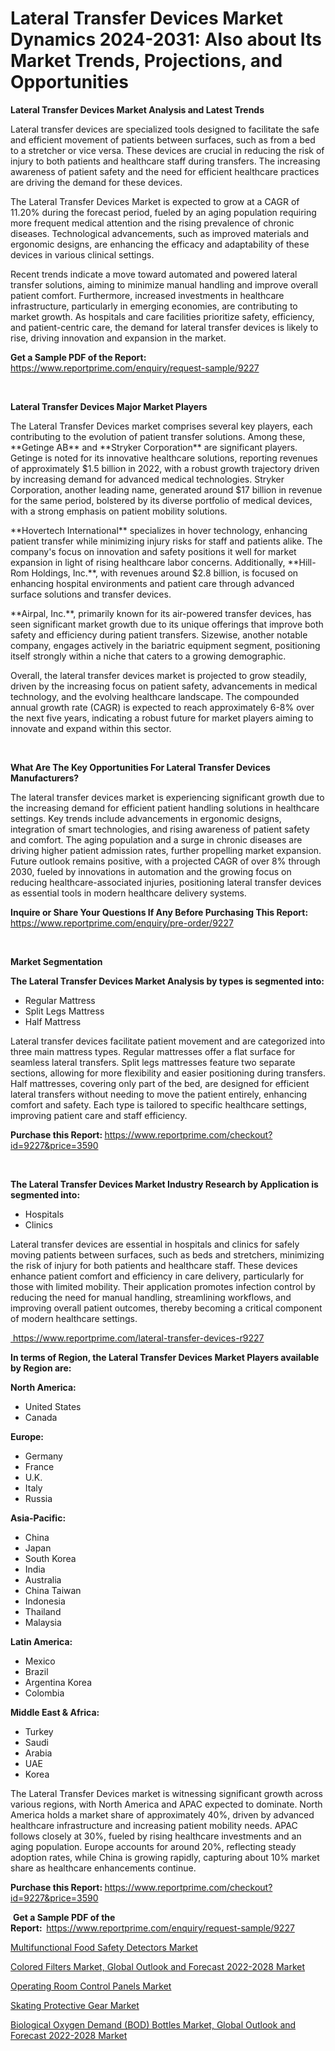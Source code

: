 <p><h1>Lateral Transfer Devices Market Dynamics 2024-2031: Also about Its Market Trends, Projections, and Opportunities</h1></p><p><strong>Lateral Transfer Devices Market Analysis and Latest Trends</strong></p>
<p><p>Lateral transfer devices are specialized tools designed to facilitate the safe and efficient movement of patients between surfaces, such as from a bed to a stretcher or vice versa. These devices are crucial in reducing the risk of injury to both patients and healthcare staff during transfers. The increasing awareness of patient safety and the need for efficient healthcare practices are driving the demand for these devices.</p><p>The Lateral Transfer Devices Market is expected to grow at a CAGR of 11.20% during the forecast period, fueled by an aging population requiring more frequent medical attention and the rising prevalence of chronic diseases. Technological advancements, such as improved materials and ergonomic designs, are enhancing the efficacy and adaptability of these devices in various clinical settings. </p><p>Recent trends indicate a move toward automated and powered lateral transfer solutions, aiming to minimize manual handling and improve overall patient comfort. Furthermore, increased investments in healthcare infrastructure, particularly in emerging economies, are contributing to market growth. As hospitals and care facilities prioritize safety, efficiency, and patient-centric care, the demand for lateral transfer devices is likely to rise, driving innovation and expansion in the market.</p></p>
<p><strong>Get a Sample PDF of the Report:&nbsp;</strong> <a href="https://www.reportprime.com/enquiry/request-sample/9227">https://www.reportprime.com/enquiry/request-sample/9227</a></p>
<p>&nbsp;</p>
<p><strong>Lateral Transfer Devices Major Market Players</strong></p>
<p><p>The Lateral Transfer Devices market comprises several key players, each contributing to the evolution of patient transfer solutions. Among these, **Getinge AB** and **Stryker Corporation** are significant players. Getinge is noted for its innovative healthcare solutions, reporting revenues of approximately $1.5 billion in 2022, with a robust growth trajectory driven by increasing demand for advanced medical technologies. Stryker Corporation, another leading name, generated around $17 billion in revenue for the same period, bolstered by its diverse portfolio of medical devices, with a strong emphasis on patient mobility solutions.</p><p>**Hovertech International** specializes in hover technology, enhancing patient transfer while minimizing injury risks for staff and patients alike. The company's focus on innovation and safety positions it well for market expansion in light of rising healthcare labor concerns. Additionally, **Hill-Rom Holdings, Inc.**, with revenues around $2.8 billion, is focused on enhancing hospital environments and patient care through advanced surface solutions and transfer devices.</p><p>**Airpal, Inc.**, primarily known for its air-powered transfer devices, has seen significant market growth due to its unique offerings that improve both safety and efficiency during patient transfers. Sizewise, another notable company, engages actively in the bariatric equipment segment, positioning itself strongly within a niche that caters to a growing demographic.</p><p>Overall, the lateral transfer devices market is projected to grow steadily, driven by the increasing focus on patient safety, advancements in medical technology, and the evolving healthcare landscape. The compounded annual growth rate (CAGR) is expected to reach approximately 6-8% over the next five years, indicating a robust future for market players aiming to innovate and expand within this sector.</p></p>
<p>&nbsp;</p>
<p><strong>What Are The Key Opportunities For Lateral Transfer Devices Manufacturers?</strong></p>
<p><p>The lateral transfer devices market is experiencing significant growth due to the increasing demand for efficient patient handling solutions in healthcare settings. Key trends include advancements in ergonomic designs, integration of smart technologies, and rising awareness of patient safety and comfort. The aging population and a surge in chronic diseases are driving higher patient admission rates, further propelling market expansion. Future outlook remains positive, with a projected CAGR of over 8% through 2030, fueled by innovations in automation and the growing focus on reducing healthcare-associated injuries, positioning lateral transfer devices as essential tools in modern healthcare delivery systems.</p></p>
<p><strong>Inquire or Share Your Questions If Any Before Purchasing This Report:</strong> <a href="https://www.reportprime.com/enquiry/pre-order/9227">https://www.reportprime.com/enquiry/pre-order/9227</a></p>
<p>&nbsp;</p>
<p><strong>Market Segmentation</strong></p>
<p><strong>The Lateral Transfer Devices Market Analysis by types is segmented into:</strong></p>
<p><ul><li>Regular Mattress</li><li>Split Legs Mattress</li><li>Half Mattress</li></ul></p>
<p><p>Lateral transfer devices facilitate patient movement and are categorized into three main mattress types. Regular mattresses offer a flat surface for seamless lateral transfers. Split legs mattresses feature two separate sections, allowing for more flexibility and easier positioning during transfers. Half mattresses, covering only part of the bed, are designed for efficient lateral transfers without needing to move the patient entirely, enhancing comfort and safety. Each type is tailored to specific healthcare settings, improving patient care and staff efficiency.</p></p>
<p><strong>Purchase this Report:&nbsp;</strong><a href="https://www.reportprime.com/checkout?id=9227&price=3590">https://www.reportprime.com/checkout?id=9227&price=3590</a></p>
<p>&nbsp;</p>
<p><strong>The Lateral Transfer Devices Market Industry Research by Application is segmented into:</strong></p>
<p><ul><li>Hospitals</li><li>Clinics</li></ul></p>
<p><p>Lateral transfer devices are essential in hospitals and clinics for safely moving patients between surfaces, such as beds and stretchers, minimizing the risk of injury for both patients and healthcare staff. These devices enhance patient comfort and efficiency in care delivery, particularly for those with limited mobility. Their application promotes infection control by reducing the need for manual handling, streamlining workflows, and improving overall patient outcomes, thereby becoming a critical component of modern healthcare settings.</p></p>
<p><a href="https://www.reportprime.com/lateral-transfer-devices-r9227">&nbsp;https://www.reportprime.com/lateral-transfer-devices-r9227</a></p>
<p><strong>In terms of Region, the Lateral Transfer Devices Market Players available by Region are:</strong></p>
<p>
    <p> <strong> North America: </strong>
        <ul>
            <li>United States</li>
            <li>Canada</li>
        </ul>
        </p> 
    <p> <strong> Europe: </strong>
        <ul>
            <li>Germany</li>
            <li>France</li>
            <li>U.K.</li>
            <li>Italy</li>
            <li>Russia</li>
        </ul>
        </p> 
    <p> <strong> Asia-Pacific: </strong>
        <ul>
            <li>China</li>
            <li>Japan</li>
            <li>South Korea</li>
            <li>India</li>
            <li>Australia</li>
            <li>China Taiwan</li>
            <li>Indonesia</li>
            <li>Thailand</li>
            <li>Malaysia</li>
        </ul>
        </p> 
    <p> <strong> Latin America: </strong>
        <ul>
            <li>Mexico</li>
            <li>Brazil</li>
            <li>Argentina Korea</li>
            <li>Colombia</li>
        </ul>
        </p> 
    <p> <strong> Middle East & Africa: </strong>
        <ul>
            <li>Turkey</li>
            <li>Saudi</li>
            <li>Arabia</li>
            <li>UAE</li>
            <li>Korea</li>
        </ul>
    </p>
    </p>
<p><p>The Lateral Transfer Devices market is witnessing significant growth across various regions, with North America and APAC expected to dominate. North America holds a market share of approximately 40%, driven by advanced healthcare infrastructure and increasing patient mobility needs. APAC follows closely at 30%, fueled by rising healthcare investments and an aging population. Europe accounts for around 20%, reflecting steady adoption rates, while China is growing rapidly, capturing about 10% market share as healthcare enhancements continue.</p></p>
<p><strong>Purchase this Report: </strong><a href="https://www.reportprime.com/checkout?id=9227&price=3590">https://www.reportprime.com/checkout?id=9227&price=3590</a></p>
<p>&nbsp;<strong>Get a Sample PDF of the Report:&nbsp;&nbsp;</strong><a href="https://www.reportprime.com/enquiry/request-sample/9227">https://www.reportprime.com/enquiry/request-sample/9227</a></p>
<p><strong></strong></p>
<p><p><a href="https://issuu.com/reportprime-2/docs/multifunctional-food-safety-detecto_988ba11cdd1309">Multifunctional Food Safety Detectors Market</a></p><p><a href="https://medium.com/@eliasman59/the-colored-filters-market-global-outlook-and-forecast-2022-2028-market-industry-provides-a-04e0f564917d">Colored Filters Market, Global Outlook and Forecast 2022-2028 Market</a></p><p><a href="https://issuu.com/reportprime-2/docs/operating-room-control-panels-marke_b04cecc489fc92">Operating Room Control Panels Market</a></p><p><a href="https://www.linkedin.com/pulse/skating-protective-gear-market-research-report-forecast-growth-olidf?trackingId=3N0Ai3p1SgOc5meqvzmOcw%3D%3D">Skating Protective Gear Market</a></p><p><a href="https://medium.com/@eliasman59/the-market-study-covers-the-biological-oxygen-demand-bod-bottles-market-global-outlook-and-0141de512374">Biological Oxygen Demand (BOD) Bottles Market, Global Outlook and Forecast 2022-2028 Market</a></p></p>